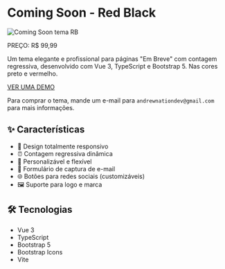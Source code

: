 # Coming Soon - Red Black

![Coming Soon tema RB](https://andrewnationdev.vercel.app/img/coming-soon-red-black.png)

PREÇO: R$ 99,99

Um tema elegante e profissional para páginas "Em Breve" com contagem regressiva, desenvolvido com Vue 3, TypeScript e Bootstrap 5. Nas cores preto e vermelho.

[VER UMA DEMO](https://coming-soon-red-black-5cx1.vercel.app/)

Para comprar o tema, mande um e-mail para `andrewnationdev@gmail.com` para mais informações.

## ✨ Características

- 📱 Design totalmente responsivo
- ⏰ Contagem regressiva dinâmica
- 🎨 Personalizável e flexível
- 📧 Formulário de captura de e-mail
- 🌐 Botões para redes sociais (customizáveis)
- 🖼️ Suporte para logo e marca

## 🛠️ Tecnologias

- Vue 3
- TypeScript
- Bootstrap 5
- Bootstrap Icons
- Vite